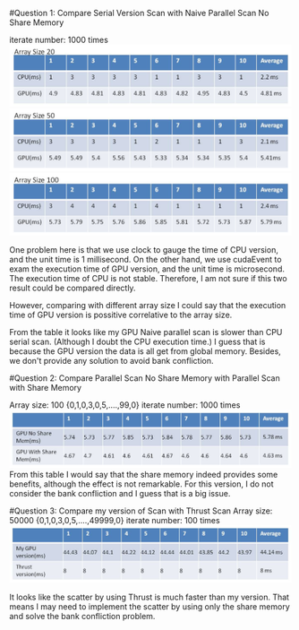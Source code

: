 #Question 1: 
Compare Serial Version Scan with Naive Parallel Scan No Share Memory

iterate number: 1000 times
![ResultImage](compare1a.jpg)
![ResultImage](compare1b.jpg)
![ResultImage](compare1c.jpg)

One problem here is that we use clock to gauge the time of CPU version, and the 
unit time is 1 millisecond.
On the other hand, we use cudaEvent to exam the execution time of GPU version, and the
unit time is microsecond.
The execution time of CPU is not stable.
Therefore, I am not sure if this two result could be compared directly. 

However, comparing with different array size I could say that the execution time of GPU version
is possitive correlative to the array size.  

From the table it looks like my GPU Naive parallel scan is slower than CPU serial scan.
(Although I doubt the CPU execution time.)
I guess that is because the GPU version the data is all get from global memory.
Besides, we don't provide any solution to avoid bank confliction.



#Question 2:
Compare Parallel Scan No Share Memory with Parallel Scan with Share Memory

Array size: 100 {0,1,0,3,0,5,....,99,0}
iterate number: 1000 times
![ResultImage](compare2.jpg)
From this table I would say that the share memory indeed provides some benefits,
although the effect is not remarkable.
For this version, I do not consider the bank confliction and I guess that is a big 
issue.


#Question 3:
Compare my version of Scan with Thrust Scan
Array size: 50000 {0,1,0,3,0,5,....,49999,0}
iterate number: 100 times
![ResultImage](compare3.jpg)

It looks like the scatter by using Thrust is much faster than my version.
That means I may need to implement the scatter by using only the share memory
and solve the bank confliction problem.